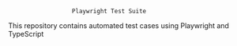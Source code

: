                       Playwright Test Suite
This repository contains automated test cases using Playwright and TypeScript
